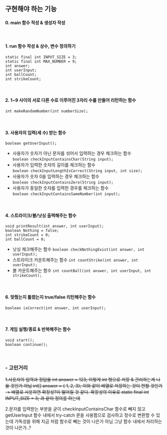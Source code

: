 ## 구현해야 하는 기능
#### 0. main 함수 작성 & 생성자 작성
<br>

#### 1. run 함수 작성 & 상수, 변수 정의하기
    static final int INPUT_SIZE = 3;
    static final int MAX_NUMBER = 9;
    int answer;
    int userInput;
    int ballCount;
    int strikeCount;
<br>
    
#### 2. 1~9 사이의 서로 다른 수로 이루어진 3자리 수를 만들어 리턴하는 함수
    int makeRandomNumber(int numberSize);
<br>

#### 3. 사용자의 입력(세 수) 받는 함수
    boolean getUserInput();
    
   - 사용자가 숫자가 아닌 문자를 섞어서 입력하는 경우 체크하는 함수<br>`boolean checkInputContainsChar(String input);`
   - 사용자가 입력한 숫자의 길이를 체크하는 함수<br>`boolean checkInputLengthIsCorrect(String input, int size);`
   - 사용자가 숫자 0을 입력하는 경우 체크하는 함수 <br>`boolean checkInputContainsZero(String input);`
   - 사용자가 동일한 숫자를 입력한 경우를 체크하는 함수 <br>`boolean checkInputContainsSameNumber(int input);`
 
 <br>  
    
#### 4. 스트라이크/볼/낫싱 출력해주는 함수

	void printResult(int answer, int userInput);
	boolean Nothing = false;
    int strikeCount = 0;
    int ballCount = 0;
    
   - 낫싱 체크해주는 함수 `boolean checkNothingExist(int answer, int userInput);` 
   - 스트라이크 카운트해주는 함수 `int countStrike(int answer, int userInput);`
   - 볼 카운트해주는 함수 `int countBall(int answer, int userInput, int strikeCount);`
   

<br>
   
#### 6. 맞췄는지 틀렸는지 true/false 리턴해주는 함수<br>
    boolean isCorrect(int answer, int userInput);
<br>
    
#### 7. 게임 실행/종료 & 반복해주는 함수<br>
    void start();
    boolean continue();
<br>

### - 고민거리
~~1.사용자의 입력과 정답을 int answer = 123; 이렇게 int 형으로 저장 & 관리하는게 나을 것인가
아님 int[] answer = { 1, 2, 3}; 이와 같이 배열로 저장하는 것이 편할 것인가<br>
-> 배열로 사용하면 확장성?이 떨어질 것 같다. 확장성의 이유로 static final int INPUT_SIZE = 3; 과 같이 정의를 하는데~~

2.문자를 입력받는 부분을 굳이 checkInputContainsChar 함수로 빼지 않고 getUserInput 함수 내에서 try-catch 문을 사용함으로 검사하고 정수로 변환할 수 있는데
가독성을 위해 지금 처럼 함수로 빼는 것이 나은가 아님 그냥 함수 내에서 처리하는것이 나은가..?